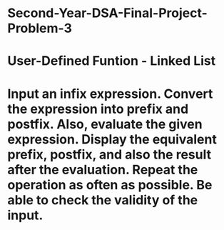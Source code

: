 # Second-Year-DSA-Final-Project-Problem-3
# User-Defined Funtion - Linked List

# Input an infix expression. Convert the expression into prefix and postfix. Also, evaluate the given expression. Display the equivalent prefix, postfix, and also the result after the evaluation. Repeat the operation as often as possible. Be able to check the validity of the input.
